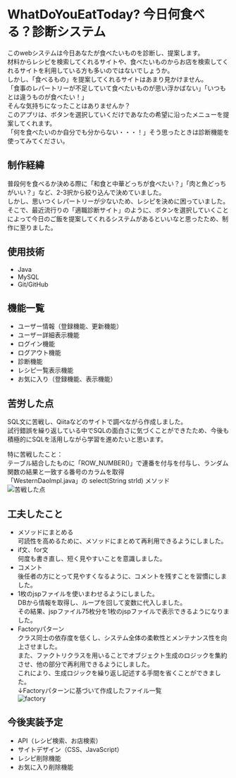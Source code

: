 # WhatDoYouEatToday? 今日何食べる？診断システム               

このwebシステムは今日あなたが食べたいものを診断し、提案します。     
材料からレシピを検索してくれるサイトや、食べたいものからお店を検索してくれるサイトを利用している方も多いのではないでしょうか。     
しかし、「食べるもの」を提案してくれるサイトはあまり見かけません。      
「食事のレパートリーが不足していて食べたいものが思い浮かばない」「いつもとは違うものが食べたい！」    
そんな気持ちになったことはありませんか？      
このアプリは、ボタンを選択していくだけであなたの希望に沿ったメニューを提案してくれます。      
「何を食べたいのか自分でも分からない・・・！」そう思ったときは診断機能を使ってみてください。   

## 制作経緯
普段何を食べるか決める際に「和食と中華どっちが食べたい？」「肉と魚どっちがいい？」など、2-3択から絞り込んで決めていました。           
しかし、思いつくレパートリーが少ないため、レシピを決めに困っていました。          
そこで、最近流行りの「適職診断サイト」のように、ボタンを選択していくことによって今日のご飯を提案してくれるシステムがあるといいなと思ったため、制作に至りました。      

## 使用技術        
- Java    
- MySQL      
- Git/GitHub

## 機能一覧      
- ユーザー情報（登録機能、更新機能）
- ユーザー詳細表示機能    
- ログイン機能    
- ログアウト機能    
- 診断機能    
- レシピ一覧表示機能
- お気に入り（登録機能、表示機能）

## 苦労した点
SQL文に苦戦し、Qiitaなどのサイトで調べながら作成しました。    
試行錯誤を繰り返している中でSQLの面白さに気づくことができたため、今後も積極的にSQLを活用しながら学習を進めたいと思います。    

特に苦戦したこと：    
テーブル結合したものに「ROW_NUMBER()」で連番を付与を付与し、ランダム関数の結果と一致する番号のカラムを取得     
「WesternDaoImpl.java」の select(String strId) メソッド     
![苦戦した点](https://github.com/Erina-Aramaki/WhatDoYouEatToday/assets/75921588/a92f7a62-2198-4580-8223-9b87ba95a10c)

## 工夫したこと        
- メソッドにまとめる               
  可読性を高めるために、メソッドにまとめて再利用できるようにしました。           
- if文、for文           
  何度も書き直し、短く見やすいことを意識しました。           
- コメント           
  後任者の方にとって見やすくなるように、コメントを残すことを習慣にしました。        
- 1枚のjspファイルを使いまわせるようにしました。            
  DBから情報を取得し、ループを回して変数に代入しました。         
  その結果、jspファイル75枚分を1枚のjspファイルで表示できるようになりました。        
- Factoryパターン       
  クラス同士の依存度を低くし、システム全体の柔軟性とメンテナンス性を向上させました。          
  また、ファクトリクラスを用いることでオブジェクト生成のロジックを集約させ、他の部分で再利用できるようにしました。              
  これにより、生成ロジックを繰り返し記述する手間を省くことができました。        
↓Factoryパターンに基づいて作成したファイル一覧             
  ![factory](https://github.com/Erina-Aramaki/WhatDoYouEatToday/assets/75921588/71f595b8-9f91-4795-9cbc-6270abba5c45)

## 今後実装予定    
- API（レシピ検索、お店検索）   
- サイトデザイン（CSS、JavaScript）   
- レシピ削除機能   
- お気に入り削除機能   





